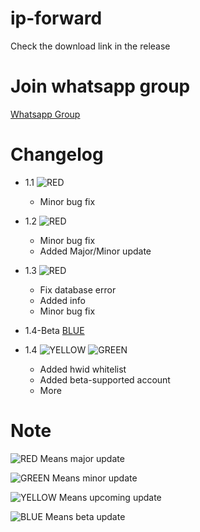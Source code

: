 # ip-forward
Check the download link in the release

# Join whatsapp group
[Whatsapp Group](https://chat.whatsapp.com/CxlHSEtuDgl7JIc64pT03e)

# Changelog

* 1.1 ![RED](https://via.placeholder.com/15/f03c15/000000?text=+) 
    * Minor bug fix

* 1.2 ![RED](https://via.placeholder.com/15/f03c15/000000?text=+) 
    * Minor bug fix
    * Added Major/Minor update

* 1.3 ![RED](https://via.placeholder.com/15/f03c15/000000?text=+) 
    * Fix database error
    * Added info
    * Minor bug fix

* 1.4-Beta [BLUE](https://via.placeholder.com/15/00ffff/000000?text=+)

* 1.4 ![YELLOW](https://via.placeholder.com/15/fff000/000000?text=+) ![GREEN](http://via.placeholder.com/15/7cfc00/000000?text=+)
    * Added hwid whitelist
    * Added beta-supported account
    * More

# Note
![RED](https://via.placeholder.com/15/f03c15/000000?text=+) Means major update

![GREEN](http://via.placeholder.com/15/7cfc00/000000?text=+) Means minor update

![YELLOW](https://via.placeholder.com/15/fff000/000000?text=+) Means upcoming update

![BLUE](https://via.placeholder.com/15/00ffff/000000?text=+) Means beta update
